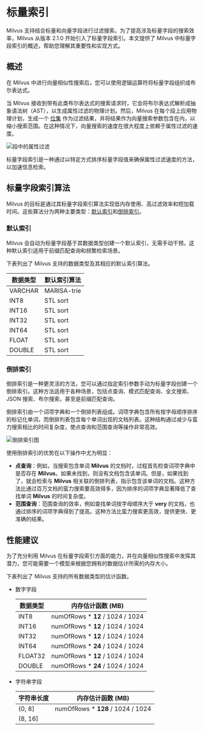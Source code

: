 # 标量索引

Milvus 支持结合标量和向量字段进行过滤搜索。为了提高涉及标量字段的搜索效率，Milvus 从版本 2.1.0 开始引入了标量字段索引。本文提供了 Milvus 中标量字段索引的概述，帮助您理解其重要性和实现方式。

## 概述

在 Milvus 中进行向量相似性搜索后，您可以使用逻辑运算符将标量字段组织成布尔表达式。

当 Milvus 接收到带有此类布尔表达式的搜索请求时，它会将布尔表达式解析成抽象语法树（AST），以生成属性过滤的物理计划。然后，Milvus 在每个段上应用物理计划，生成一个 [位集](bitset.md) 作为过滤结果，并将结果作为向量搜索参数包含在内，以缩小搜索范围。在这种情况下，向量搜索的速度在很大程度上依赖于属性过滤的速度。

![段中的属性过滤](/scalar_index.png)

标量字段索引是一种通过以特定方式排序标量字段值来确保属性过滤速度的方法，以加速信息检索。

## 标量字段索引算法

Milvus 的目标是通过其标量字段索引算法实现低内存使用、高过滤效率和短加载时间。这些算法分为两种主要类型：[默认索引](#default-indexing)和[倒排索引](#inverted-indexing)。

### 默认索引

Milvus 会自动为标量字段基于其数据类型创建一个默认索引，无需手动干预。这种默认索引适用于前缀匹配查询和频繁检索场景。

下表列出了 Milvus 支持的数据类型及其相应的默认索引算法。

| 数据类型                     | 默认索引算法                    |
| ----------------------------- | --------------------------------- |
| VARCHAR                       | MARISA-trie                       |
| INT8                          | STL sort                          |
| INT16                         | STL sort                          |
| INT32                         | STL sort                          |
| INT64                         | STL sort                          |
| FLOAT                         | STL sort                          |
| DOUBLE                        | STL sort                          |

### 倒排索引

倒排索引是一种更灵活的方法，您可以通过指定索引参数手动为标量字段创建一个倒排索引。这种方法适用于各种场景，包括点查询、模式匹配查询、全文搜索、JSON 搜索、布尔搜索，甚至是前缀匹配查询。

倒排索引由一个词项字典和一个倒排列表组成。词项字典包含所有按字母顺序排序的标记化单词，而倒排列表包含每个单词出现的文档列表。这种结构通过减少与蛮力搜索相比的时间复杂度，使点查询和范围查询等操作非常高效。

![倒排索引图](/scalar_index_inverted.png)

使用倒排索引的优势在以下操作中尤为明显：

- **点查询**：例如，当搜索包含单词 **Milvus** 的文档时，过程首先检查词项字典中是否存在 **Milvus**。如果未找到，则没有文档包含该单词。但是，如果找到了，就会检索与 **Milvus** 相关联的倒排列表，指示包含该单词的文档。这种方法比通过百万文档的蛮力搜索要高效得多，因为排序的词项字典显著降低了查找单词 **Milvus** 的时间复杂度。
- **范围查询**：范围查询的效率，例如查找单词按字母顺序大于 **very** 的文档，也通过排序的词项字典得到了提高。这种方法比蛮力搜索更高效，提供更快、更准确的结果。

## 性能建议

为了充分利用 Milvus 在标量字段索引方面的能力，并在向量相似性搜索中发挥其潜力，您可能需要一个模型来根据您拥有的数据估计所需的内存大小。

下表列出了 Milvus 支持的所有数据类型的估计函数。

- 数字字段

    | 数据类型                      | 内存估计函数 (MB)                 |
    | ------------------------------ | ------------------------------------ |
    | INT8                           | numOfRows * **12** / 1024 / 1024     |
    | INT16                          | numOfRows * **12** / 1024 / 1024     |
    | INT32                          | numOfRows * **12** / 1024 / 1024     |
    | INT64                          | numOfRows * **24** / 1024 / 1024     |
    | FLOAT32                        | numOfRows * **12** / 1024 / 1024     |
    | DOUBLE                         | numOfRows * **24** / 1024 / 1024     |

- 字符串字段

    | 字符串长度                  | 内存估计函数 (MB)                 |
    | ------------------------------ | ------------------------------------ |
    | (0, 8]                         | numOfRows * **128** / 1024 / 1024    |
    | (8, 16]                        |
